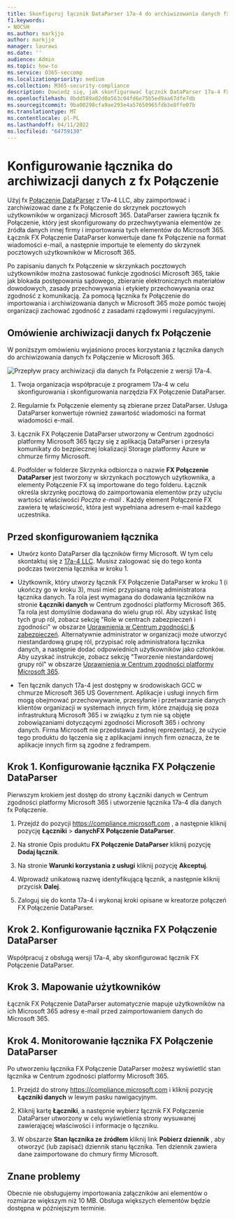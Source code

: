 ```yaml
---
title: Skonfiguruj łącznik DataParser 17a-4 do archiwizowania danych fx Połączenie w Microsoft 365
f1.keywords:
- NOCSH
ms.author: markjjo
author: markjjo
manager: laurawi
ms.date: ''
audience: Admin
ms.topic: how-to
ms.service: O365-seccomp
ms.localizationpriority: medium
ms.collection: M365-security-compliance
description: Dowiedz się, jak skonfigurować łącznik DataParser 17a-4 FX Połączenie do importowania i archiwizowania danych fx Połączenie w Microsoft 365.
ms.openlocfilehash: 8bdd589a02d0a563c04fd6e75b5ed9aa67dfe7db
ms.sourcegitcommit: 9ba00298cfa9ae293e4a57650965fdb3e8ffe07b
ms.translationtype: MT
ms.contentlocale: pl-PL
ms.lasthandoff: 04/11/2022
ms.locfileid: "64759130"
---
```

# <a name="set-up-a-connector-to-archive-data-from-fx-connect"></a>Konfigurowanie łącznika do archiwizacji danych z fx Połączenie

Użyj fx [Połączenie DataParser](https://www.17a-4.com/dataparser-roadmap/) z 17a-4 LLC, aby zaimportować i zarchiwizować dane z fx Połączenie do skrzynek pocztowych użytkowników w organizacji Microsoft 365. DataParser zawiera łącznik fx Połączenie, który jest skonfigurowany do przechwytywania elementów ze źródła danych innej firmy i importowania tych elementów do Microsoft 365. Łącznik FX Połączenie DataParser konwertuje dane fx Połączenie na format wiadomości e-mail, a następnie importuje te elementy do skrzynek pocztowych użytkowników w Microsoft 365.

Po zapisaniu danych fx Połączenie w skrzynkach pocztowych użytkowników można zastosować funkcje zgodności Microsoft 365, takie jak blokada postępowania sądowego, zbieranie elektronicznych materiałów dowodowych, zasady przechowywania i etykiety przechowywania oraz zgodność z komunikacją. Za pomocą łącznika fx Połączenie do importowania i archiwizowania danych w Microsoft 365 może pomóc twojej organizacji zachować zgodność z zasadami rządowymi i regulacyjnymi.

## <a name="overview-of-archiving-fx-connect-data"></a>Omówienie archiwizacji danych fx Połączenie

W poniższym omówieniu wyjaśniono proces korzystania z łącznika danych do archiwizowania danych fx Połączenie w Microsoft 365.

![Przepływ pracy archiwizacji dla danych fx Połączenie z wersji 17a-4.](../media/FXConnectDataParserConnectorWorkflow.png)

1. Twoja organizacja współpracuje z programem 17a-4 w celu skonfigurowania i skonfigurowania narzędzia FX Połączenie DataParser.

2. Regularnie fx Połączenie elementy są zbierane przez DataParser. Usługa DataParser konwertuje również zawartość wiadomości na format wiadomości e-mail.

3. Łącznik FX Połączenie DataParser utworzony w Centrum zgodności platformy Microsoft 365 łączy się z aplikacją DataParser i przesyła komunikaty do bezpiecznej lokalizacji Storage platformy Azure w chmurze firmy Microsoft.

4. Podfolder w folderze Skrzynka odbiorcza o nazwie **FX Połączenie DataParser** jest tworzony w skrzynkach pocztowych użytkownika, a elementy Połączenie FX są importowane do tego folderu. Łącznik określa skrzynkę pocztową do zaimportowania elementów przy użyciu wartości właściwości *Poczta e-mail* . Każdy element Połączenie FX zawiera tę właściwość, która jest wypełniana adresem e-mail każdego uczestnika.

## <a name="before-you-set-up-a-connector"></a>Przed skonfigurowaniem łącznika

- Utwórz konto DataParser dla łączników firmy Microsoft. W tym celu skontaktuj się z [17a-4 LLC](https://www.17a-4.com/contact/). Musisz zalogować się do tego konta podczas tworzenia łącznika w kroku 1.

- Użytkownik, który utworzy łącznik FX Połączenie DataParser w kroku 1 (i ukończy go w kroku 3), musi mieć przypisaną rolę administratora łącznika danych. Ta rola jest wymagana do dodawania łączników na stronie **Łączniki danych** w Centrum zgodności platformy Microsoft 365. Ta rola jest domyślnie dodawana do wielu grup ról. Aby uzyskać listę tych grup ról, zobacz sekcję "Role w centrach zabezpieczeń i zgodności" w obszarze [Uprawnienia w Centrum zgodności & zabezpieczeń](../security/office-365-security/permissions-in-the-security-and-compliance-center.md#roles-in-the-security--compliance-center). Alternatywnie administrator w organizacji może utworzyć niestandardową grupę ról, przypisać rolę administratora łącznika danych, a następnie dodać odpowiednich użytkowników jako członków. Aby uzyskać instrukcje, zobacz sekcję "Tworzenie niestandardowej grupy ról" w obszarze [Uprawnienia w Centrum zgodności platformy Microsoft 365](microsoft-365-compliance-center-permissions.md#create-a-custom-role-group).

- Ten łącznik danych 17a-4 jest dostępny w środowiskach GCC w chmurze Microsoft 365 US Government. Aplikacje i usługi innych firm mogą obejmować przechowywanie, przesyłanie i przetwarzanie danych klientów organizacji w systemach innych firm, które znajdują się poza infrastrukturą Microsoft 365 i w związku z tym nie są objęte zobowiązaniami dotyczącymi zgodności Microsoft 365 i ochrony danych. Firma Microsoft nie przedstawia żadnej reprezentacji, że użycie tego produktu do łączenia się z aplikacjami innych firm oznacza, że te aplikacje innych firm są zgodne z fedrampem.

## <a name="step-1-set-up-a-fx-connect-dataparser-connector"></a>Krok 1. Konfigurowanie łącznika FX Połączenie DataParser

Pierwszym krokiem jest dostęp do strony Łączniki danych w Centrum zgodności platformy Microsoft 365 i utworzenie łącznika 17a-4 dla danych fx Połączenie.

1. Przejdź do pozycji <https://compliance.microsoft.com> , a następnie kliknij pozycję **Łączniki** >  **danychFX Połączenie DataParser**.

2. Na stronie Opis produktu **FX Połączenie DataParser** kliknij pozycję **Dodaj łącznik**.

3. Na stronie **Warunki korzystania z usługi** kliknij pozycję **Akceptuj**.

4. Wprowadź unikatową nazwę identyfikującą łącznik, a następnie kliknij przycisk **Dalej**.

5. Zaloguj się do konta 17a-4 i wykonaj kroki opisane w kreatorze połączeń FX Połączenie DataParser.

## <a name="step-2-configure-the-fx-connect-dataparser-connector"></a>Krok 2. Konfigurowanie łącznika FX Połączenie DataParser

Współpracuj z obsługą wersji 17a-4, aby skonfigurować łącznik FX Połączenie DataParser.

## <a name="step-3-map-users"></a>Krok 3. Mapowanie użytkowników

Łącznik FX Połączenie DataParser automatycznie mapuje użytkowników na ich Microsoft 365 adresy e-mail przed zaimportowaniem danych do Microsoft 365.

## <a name="step-4-monitor-the-fx-connect-dataparser-connector"></a>Krok 4. Monitorowanie łącznika FX Połączenie DataParser

Po utworzeniu łącznika FX Połączenie DataParser możesz wyświetlić stan łącznika w Centrum zgodności platformy Microsoft 365.

1. Przejdź do strony <https://compliance.microsoft.com> i kliknij pozycję **Łączniki danych** w lewym pasku nawigacyjnym.

2. Kliknij kartę **Łączniki**, a następnie wybierz łącznik FX Połączenie DataParser utworzony w celu wyświetlenia strony wysuwanej zawierającej właściwości i informacje o łączniku.

3. W obszarze **Stan łącznika ze źródłem** kliknij link **Pobierz dziennik** , aby otworzyć (lub zapisać) dziennik stanu łącznika. Ten dziennik zawiera dane zaimportowane do chmury firmy Microsoft.

## <a name="known-issues"></a>Znane problemy

Obecnie nie obsługujemy importowania załączników ani elementów o rozmiarze większym niż 10 MB. Obsługa większych elementów będzie dostępna w późniejszym terminie.
